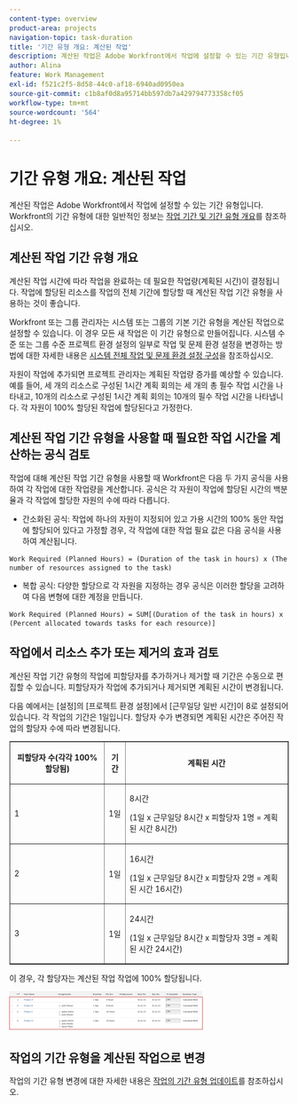```yaml
---
content-type: overview
product-area: projects
navigation-topic: task-duration
title: '기간 유형 개요: 계산된 작업'
description: 계산된 작업은 Adobe Workfront에서 작업에 설정할 수 있는 기간 유형입니다. Workfront의 기간 유형에 대한 일반 정보는 작업 기간 및 기간 유형 개요를 참조하십시오.
author: Alina
feature: Work Management
exl-id: f521c2f5-8d58-44c0-af18-6940ad0950ea
source-git-commit: c1b8af0d8a95714bb597db7a429794773358cf05
workflow-type: tm+mt
source-wordcount: '564'
ht-degree: 1%

---
```


# 기간 유형 개요: 계산된 작업

계산된 작업은 Adobe Workfront에서 작업에 설정할 수 있는 기간 유형입니다. Workfront의 기간 유형에 대한 일반적인 정보는 [작업 기간 및 기간 유형 개요](../../../manage-work/tasks/taskdurtn/task-duration-and-duration-type.md)를 참조하십시오.

## 계산된 작업 기간 유형 개요

계산된 작업 시간에 따라 작업을 완료하는 데 필요한 작업량(계획된 시간)이 결정됩니다. 작업에 할당된 리소스를 작업의 전체 기간에 할당할 때 계산된 작업 기간 유형을 사용하는 것이 좋습니다.

Workfront 또는 그룹 관리자는 시스템 또는 그룹의 기본 기간 유형을 계산된 작업으로 설정할 수 있습니다. 이 경우 모든 새 작업은 이 기간 유형으로 만들어집니다. 시스템 수준 또는 그룹 수준 프로젝트 환경 설정의 일부로 작업 및 문제 환경 설정을 변경하는 방법에 대한 자세한 내용은 [시스템 전체 작업 및 문제 환경 설정 구성](../../../administration-and-setup/set-up-workfront/configure-system-defaults/set-task-issue-preferences.md)을 참조하십시오.

자원이 작업에 추가되면 프로젝트 관리자는 계획된 작업량 증가를 예상할 수 있습니다. 예를 들어, 세 개의 리소스로 구성된 1시간 계획 회의는 세 개의 총 필수 작업 시간을 나타내고, 10개의 리소스로 구성된 1시간 계획 회의는 10개의 필수 작업 시간을 나타냅니다. 각 자원이 100% 할당된 작업에 할당된다고 가정한다.

## 계산된 작업 기간 유형을 사용할 때 필요한 작업 시간을 계산하는 공식 검토

작업에 대해 계산된 작업 기간 유형을 사용할 때 Workfront은 다음 두 가지 공식을 사용하여 각 작업에 대한 작업량을 계산합니다. 공식은 각 자원이 작업에 할당된 시간의 백분율과 각 작업에 할당한 자원의 수에 따라 다릅니다.

* 간소화된 공식: 작업에 하나의 자원이 지정되어 있고 가용 시간의 100% 동안 작업에 할당되어 있다고 가정할 경우, 각 작업에 대한 작업 필요 값은 다음 공식을 사용하여 계산됩니다.

```
Work Required (Planned Hours) = (Duration of the task in hours) x (The number of resources assigned to the task)
```

* 복합 공식: 다양한 할당으로 각 자원을 지정하는 경우 공식은 이러한 할당을 고려하여 다음 변형에 대한 계정을 만듭니다.

```
Work Required (Planned Hours) = SUM[(Duration of the task in hours) x (Percent allocated towards tasks for each resource)]
```

## 작업에서 리소스 추가 또는 제거의 효과 검토

계산된 작업 기간 유형의 작업에 피할당자를 추가하거나 제거할 때 기간은 수동으로 편집할 수 있습니다. 피할당자가 작업에 추가되거나 제거되면 계획된 시간이 변경됩니다.

다음 예에서는 [설정]의 [프로젝트 환경 설정]에서 [근무일당 일반 시간]이 8로 설정되어 있습니다. 각 작업의 기간은 1일입니다. 할당자 수가 변경되면 계획된 시간은 주어진 작업의 할당자 수에 따라 변경됩니다.

<table border="1" cellspacing="15" cellpadding="1"> 
 <col> 
 <col> 
 <col> 
 <thead> 
  <tr> 
   <th> <p><strong>피할당자 수(각각 100% 할당됨)</strong> </p> </th> 
   <th> <p><strong>기간</strong> </p> </th> 
   <th> <p><strong>계획된 시간</strong> </p> </th> 
  </tr> 
 </thead> 
 <tbody> 
  <tr> 
   <td> <p>1</p> </td> 
   <td> <p>1일</p> </td> 
   <td> <p>8시간</p> <p>(1일 x 근무일당 8시간 x 피할당자 1명 = 계획된 시간 8시간)</p> </td> 
  </tr> 
  <tr> 
   <td> <p>2</p> </td> 
   <td> <p>1일</p> </td> 
   <td> <p>16시간</p> <p>(1일 x 근무일당 8시간 x 피할당자 2명 = 계획된 시간 16시간)</p> </td> 
  </tr> 
  <tr> 
   <td> <p>3</p> </td> 
   <td> <p>1일</p> </td> 
   <td> <p>24시간</p> <p>(1일 x 근무일당 8시간 x 피할당자 3명 = 계획된 시간 24시간)</p> </td> 
  </tr> 
 </tbody> 
</table>

이 경우, 각 할당자는 계산된 작업 작업에 100% 할당됩니다.

![](assets/calcwork-350x71.png)

## 작업의 기간 유형을 계산된 작업으로 변경

작업의 기간 유형 변경에 대한 자세한 내용은 [작업의 기간 유형 업데이트](../../../manage-work/tasks/taskdurtn/update-duration-type-of-task.md)를 참조하십시오.

<!--
<p data-mc-conditions="QuicksilverOrClassic.Draft mode">(NOTE: replaced with new article linked above)</p>
-->

<!--
<ol data-mc-conditions="QuicksilverOrClassic.Draft mode">
<li value="1">Go to a task for which you want to change the Duration Type.</li>
<li value="2"> <p data-mc-conditions="QuicksilverOrClassic.Quicksilver">Click <strong>Task Details</strong> in the left panel, then in the Overview area double click <strong>Duration Type</strong>. </p> </li>
<li value="3">Select <strong>Calculated Work</strong> from the drop-down menu.</li>
<li value="4">Click <strong>Save</strong> <strong>Changes</strong>.</li>
</ol>
-->
